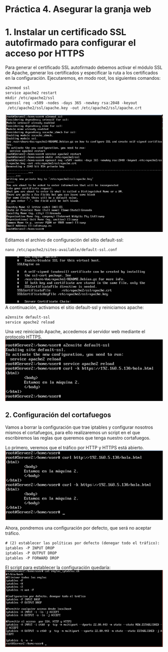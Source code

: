 # Práctica 4. Asegurar la granja web
# 1. Instalar un certificado SSL autofirmado para configurar el acceso por HTTPS
Para generar el certificado SSL autofirmado debemos activar el módulo SSL de Apache, generar los certificados y especificar la ruta a los certificados en la configuración.
Ejecutaremos, en modo root, los siguientes comandos:
~~~
a2enmod ssl
service apache2 restart
mkdir /etc/apache2/ssl
openssl req -x509 -nodes -days 365 -newkey rsa:2048 -keyout
 /etc/apache2/ssl/apache.key -out /etc/apache2/ssl/apache.crt
~~~
![imagen](https://github.com/Jocawl/SWAP/blob/master/Practicas/Practica4/instalarcertificado.PNG?raw=true)                                             

Editamos el archivo de configuración del sitio default-ssl:
~~~
nano /etc/apache2/sites-available/default-ssl.conf
~~~
![imagen](https://github.com/Jocawl/SWAP/blob/master/Practicas/Practica4/default-ssl.PNG?raw=true)
A continuación, activamos el sitio default-ssl y reiniciamos apache:
~~~
a2ensite default-ssl
service apache2 reload
~~~
Una vez reiniciado Apache, accedemos al servidor web mediante el protocolo HTTPS.
![imagen](https://github.com/Jocawl/SWAP/blob/master/Practicas/Practica4/accesohttps.PNG?raw=true)

## 2. Configuración del cortafuegos
Vamos a borrar la configuración que trae iptables y configurar nosotros mismos el cortafuegos, para ello realizaremos un script en el que escribiremos las reglas que queremos que tenga nuestro cortafuegos.

Lo primero, veremos que el tráfico por HTTP y HTTPS está abierto.
![imagen](https://github.com/Jocawl/SWAP/blob/master/Practicas/Practica4/estadoinicial.PNG?raw=true)

Ahora, pondremos una configuración por defecto, que será no aceptar tráfico.
~~~
# (2) establecer las políticas por defecto (denegar todo el tráfico):
iptables -P INPUT DROP
iptables -P OUTPUT DROP
iptables -P FORWARD DROP
~~~
El script para establecer la configuración quedaría:
![imagen](https://github.com/Jocawl/SWAP/blob/master/Practicas/Practica4/conf_iptables.PNG?raw=true)
